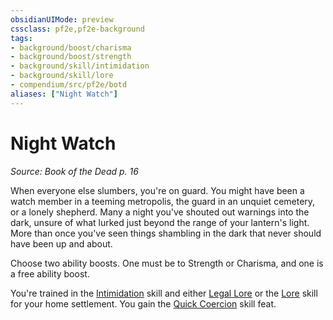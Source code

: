 ```yaml
---
obsidianUIMode: preview
cssclass: pf2e,pf2e-background
tags:
- background/boost/charisma
- background/boost/strength
- background/skill/intimidation
- background/skill/lore
- compendium/src/pf2e/botd
aliases: ["Night Watch"]
---
```

# Night Watch
*Source: Book of the Dead p. 16*  

When everyone else slumbers, you're on guard. You might have been a watch member in a teeming metropolis, the guard in an unquiet cemetery, or a lonely shepherd. Many a night you've shouted out warnings into the dark, unsure of what lurked just beyond the range of your lantern's light. More than once you've seen things shambling in the dark that never should have been up and about.

Choose two ability boosts. One must be to Strength or Charisma, and one is a free ability boost.

You're trained in the [Intimidation](/compendium/skills.md#Intimidation) skill and either [Legal Lore](/compendium/skills.md#Lore) or the [Lore](/compendium/skills.md#Lore) skill for your home settlement. You gain the [Quick Coercion](/compendium/feats/quick-coercion.md) skill feat.